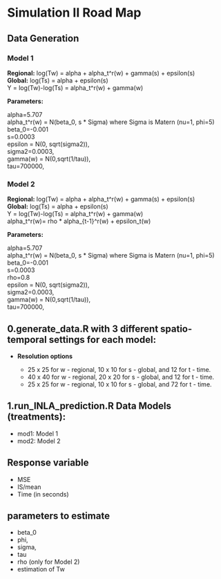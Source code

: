 # Simulation II Road Map

## Data Generation

### Model 1

**Regional:** log(Tw) = alpha + alpha_t^r(w) + gamma(s) + epsilon(s)    
**Global:** log(Ts) = alpha + epsilon(s)    
Y = log(Tw)-log(Ts) = alpha_t^r(w) + gamma(w)      

**Parameters:** 

alpha=5.707  
alpha_t^r(w) = N(beta_0, s * Sigma) where Sigma is Matern (nu=1, phi=5)   
beta_0=-0.001   
s=0.0003   
epsilon = N(0, sqrt(sigma2)),   
sigma2=0.0003,   
gamma(w) = N(0,sqrt(1/tau)),  
tau=700000,   

### Model 2

**Regional:** log(Tw) = alpha + alpha_t^r(w) + gamma(s) + epsilon(s)      
**Global:** log(Ts) = alpha + epsilon(s)      
Y = log(Tw)-log(Ts) = alpha_t^r(w) + gamma(w)       
alpha_t^r(w)= rho * alpha_{t-1}^r(w) +  epsilon_t(w)  

**Parameters:** 

alpha=5.707   
alpha_t^r(w) = N(beta_0, s * Sigma) where Sigma is Matern (nu=1, phi=5)   
beta_0=-0.001  
s=0.0003   
rho=0.8   
epsilon = N(0, sqrt(sigma2)),   
sigma2=0.0003,  
gamma(w) = N(0,sqrt(1/tau)),  
tau=700000,   


## 0.generate_data.R with 3 different spatio-temporal settings for each model: 

* **Resolution options**

    - 25 x 25 for w - regional, 10 x 10 for s - global, and 12 for t - time.
    - 40 x 40 for w - regional, 20 x 20 for s - global, and 12 for t - time.
    - 25 x 25 for w - regional, 10 x 10 for s - global, and 72 for t - time.

## 1.run_INLA_prediction.R Data Models (treatments):

- mod1: Model 1
- mod2: Model 2



## Response variable

- MSE
- IS/mean
- Time (in seconds)

## parameters to estimate

- beta_0   
- phi, 
- sigma, 
- tau
- rho (only for Model 2)
- estimation of Tw


